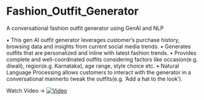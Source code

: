 # Fashion_Outfit_Generator
A conversational fashion outfit generator using GenAI and NLP

• This gen AI outfit generator leverages customer’s purchase history, browsing
data and insights from current social media trends.
• Generates outfits that are personalized and inline with latest fashion trends.
• Provides complete and well-coordinated outfits considering factors like
occasion(e.g. diwali), region(e.g. Karnataka), age range, style choice etc.
• Natural Language Processing allows customers to interact with the generator
in a conversational mannerto tweak the outfits(e.g. ’Add a hat to the look’).

Watch Video ->
[![Video](https://img.youtube.com/vi/5Mj0t_0BbME/0.jpg)](http://www.youtube.com/watch?v=5Mj0t_0BbME "A conversational fashion outfit generator using GenAI and NLP")
